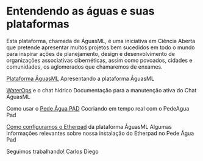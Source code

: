 <!-- TITLE: Wiki das Águas -->
<!-- SUBTITLE: Cocriar faz parte da cultura das águas -->

# Entendendo as águas e suas plataformas

Esta plataforma, chamada de ÁguasML, é uma iniciativa em Ciência Aberta que pretende apresentar muitos projetos bem sucedidos em todo o mundo para inspirar ações de planejamento, design e desenvolvimento de organizações associativas cibernéticas, assim como povoados, cidades e comunidades, os aglomerados que chamaremos de enxames. 

[Plataforma ÁguasML]
Apresentando a plataforma ÁguasML

[WaterOps] e o chat hídrico
Documentação para a manutenção ativa do Chat ÁguasML

Como usar o [Pede Água PAD]
Cocriando em tempo real com o PedeAgua Pad

[Como configuramos o Etherpad] da plataforma ÁguasML
Algumas informações relevantes sobre nossa instalação do Etherpad no Pede Água Pad


Seguimos trabalhando!
Carlos Diego


[Plataforma ÁguasML]:https://wiki.aguas.ml/aguasml
[WaterOps]:https://wiki.aguas.ml/plataforma/chat-das-aguas/waterchat
[Pede Água PAD]:https://wiki.aguas.ml/plataforma/pedeagua-pad/pedeaguas-pad
[Como configuramos o Etherpad]:https://wiki.aguas.ml/plataforma/pedeagua-pad/configurando-o-etherpad-no-pede-aguas-pad